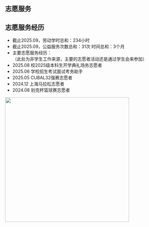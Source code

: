 ## 志愿服务

## 志愿服务经历

- 截止2025.09，劳动学时总和：234小时
- 截止2025.09，公益服务次数总和：31次 时间总和：3个月
- 主要志愿服务经历：<br>（此处为非学生工作来源，主要的志愿者活动还是通过学生会来参加）
- 2025.08 校2025级本科生开学典礼场务志愿者
- 2025.06 学校招生考试面试考务助手
- 2025.05 CUBAL32强赛志愿者 
- 2024.12 上海马拉松志愿者
- 2024.08 别克杯篮球赛志愿者

<img src="/introduction/markdown/mdimgs/marathon.jpg" style="width: 400px; height: auto;">